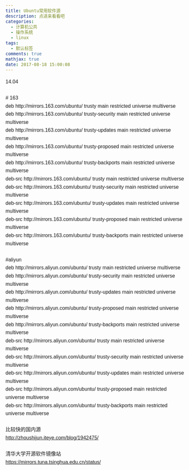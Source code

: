 ```yaml
---
title: Ubuntu常用软件源
description: 点进来看看吧
categories:
  - 计算机公共
  - 操作系统
  - linux
tags:
  - 默认标签
comments: true
mathjax: true
date: 2017-08-18 15:00:08
---
```


<html><head>
<meta http-equiv="Content-Type" content="text/html; charset=unicode">
<title>Ubuntu常用软件源</title>
    
<style id="wiz_custom_css">html, body {font-size: 12pt;}body {font-family: Helvetica, 'Hiragino Sans GB', '微软雅黑', 'Microsoft YaHei UI', SimSun, SimHei, arial, sans-serif;line-height: 1.6;margin: 0 auto;padding: 20px 16px;padding: 1.25rem 1rem;}h1, h2, h3, h4, h5, h6 {margin:20px 0 10px;margin:1.25rem 0 0.625rem;padding: 0;font-weight: bold;}h1 {font-size:20pt;font-size:1.67rem;}h2 {font-size:18pt;font-size:1.5rem;}h3 {font-size:15pt;font-size:1.25rem;}h4 {font-size:14pt;font-size:1.17rem;}h5 {font-size:12pt;font-size:1rem;}h6 {font-size:12pt;font-size:1rem;color: #777777;margin: 1rem 0;}div, p, ul, ol, dl, li {margin:0;}blockquote, table, pre, code {margin:8px 0;}ul, ol {padding-left:32px;padding-left:2rem;}ol.wiz-list-level1 > li {list-style-type:decimal;}ol.wiz-list-level2 > li {list-style-type:lower-latin;}ol.wiz-list-level3 > li {list-style-type:lower-roman;}blockquote {padding:0 12px;padding:0 0.75rem;}blockquote > :first-child {margin-top:0;}blockquote > :last-child {margin-bottom:0;}img {border:0;max-width:100%;height:auto !important;margin:2px 0;}table {border-collapse:collapse;border:1px solid #bbbbbb;}td, th {padding:4px 8px;border-collapse:collapse;border:1px solid #bbbbbb;min-height:28px;word-break:break-all;box-sizing: border-box;}.wiz-hide {display:none !important;}</style></head>

<body spellcheck="false" class="" ><div>14.04</div><div><br></div><div># 163</div><div>deb http://mirrors.163.com/ubuntu/ trusty main restricted universe multiverse</div><div>deb http://mirrors.163.com/ubuntu/ trusty-security main restricted universe multiverse</div><div>deb http://mirrors.163.com/ubuntu/ trusty-updates main restricted universe multiverse</div><div>deb http://mirrors.163.com/ubuntu/ trusty-proposed main restricted universe multiverse</div><div>deb http://mirrors.163.com/ubuntu/ trusty-backports main restricted universe multiverse</div><div>deb-src http://mirrors.163.com/ubuntu/ trusty main restricted universe multiverse</div><div>deb-src http://mirrors.163.com/ubuntu/ trusty-security main restricted universe multiverse</div><div>deb-src http://mirrors.163.com/ubuntu/ trusty-updates main restricted universe multiverse</div><div>deb-src http://mirrors.163.com/ubuntu/ trusty-proposed main restricted universe multiverse</div><div>deb-src http://mirrors.163.com/ubuntu/ trusty-backports main restricted universe multiverse</div><div><br></div><div><div>#aliyun</div><div>deb http://mirrors.aliyun.com/ubuntu/ trusty main restricted universe multiverse</div><div>deb http://mirrors.aliyun.com/ubuntu/ trusty-security main restricted universe multiverse</div><div>deb http://mirrors.aliyun.com/ubuntu/ trusty-updates main restricted universe multiverse</div><div>deb http://mirrors.aliyun.com/ubuntu/ trusty-proposed main restricted universe multiverse</div><div>deb http://mirrors.aliyun.com/ubuntu/ trusty-backports main restricted universe multiverse</div><div>deb-src http://mirrors.aliyun.com/ubuntu/ trusty main restricted universe multiverse</div><div>deb-src http://mirrors.aliyun.com/ubuntu/ trusty-security main restricted universe multiverse</div><div>deb-src http://mirrors.aliyun.com/ubuntu/ trusty-updates main restricted universe multiverse</div><div>deb-src http://mirrors.aliyun.com/ubuntu/ trusty-proposed main restricted universe multiverse</div><div>deb-src http://mirrors.aliyun.com/ubuntu/ trusty-backports main restricted universe multiverse</div><div><br></div></div><div>比较快的国内源</div><div><a href="http://zhoushijun.iteye.com/blog/1942475/">http://zhoushijun.iteye.com/blog/1942475/</a></div><div> <br></div><div>清华大学开源软件镜像站<br></div><div><a href="https://mirrors.tuna.tsinghua.edu.cn/status/">https://mirrors.tuna.tsinghua.edu.cn/status/</a></div><div> <br></div><div><pre style="margin-top: 0px; margin-bottom: 0px; padding: 0px; white-space: pre-wrap; word-wrap: break-word; font-size: 0.75rem; font-variant-ligatures: normal; orphans: 2; widows: 2; background-color: rgb(255, 255, 255);"><div style="color:gray"><small><a href="http://www.cnblogs.com/krazysky/p/3683991.html"></a></small></div></pre></div></body></html>